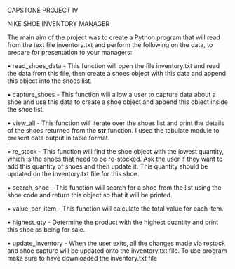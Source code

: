 CAPSTONE PROJECT IV

NIKE SHOE INVENTORY MANAGER

The main aim of the project was to create a Python program that will read from the text file inventory.txt and perform 
the following on the data, to prepare for presentation to your managers:

▪ read_shoes_data - This function will open the file inventory.txt and read the data from this file, then create a shoes
object with this data and append this object into the shoes list. 

▪ capture_shoes - This function will allow a user to capture data about a shoe and use this data to create a shoe object
and append this object inside the shoe list.

▪ view_all - This function will iterate over the shoes list and print the details of the shoes returned from the __str__
function. I used the tabulate module to present data output in table format.

▪ re_stock - This function will find the shoe object with the lowest quantity, which is the shoes that need to be 
re-stocked. Ask the user if they want to add this quantity of shoes and then update it. This quantity should be updated 
on the inventory.txt file for this shoe.

▪ search_shoe - This function will search for a shoe from the list using the shoe code and return this object so that it 
will be printed.

▪ value_per_item - This function will calculate the total value for each item. 

▪ highest_qty - Determine the product with the highest quantity and print this shoe as being for sale.

▪ update_inventory - When the user exits, all the changes made via restock and shoe capture will be updated onto the 
inventory.txt file.
To use program make sure to have downloaded the inventory.txt file

